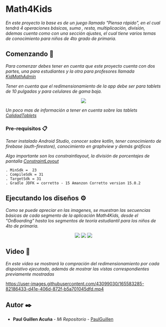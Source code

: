 # Math4Kids

_En este proyecto la base es de un juego llamado "Piensa rápido", en el cual tendrá 4 operaciones básicas, suma , resta, multiplicación, división, ádemas cuenta como con una sección ajustes, el cual tiene varios temas de conocimiento para niños de 4to grado de primaria._

## Comenzando 🚀
_Para comenzar debes tener en cuenta que este proyecto cuenta con dos partes, una para estudiantes y la otra para profesores llamada [KidMathAdmin](https://github.com/PaulGuillen/KidMathAdmin)_

_Tener en cuenta que el redimensionamiento de la app debe ser para tablets de 10 pulgadas y para celulares de gama baja._

<p align="center">
 <img src="https://i.postimg.cc/yx88xw0h/Redimensionamiento.png"/>
</p>

_Un poco mas de información a tener en cuenta sobre las tablets [CalidadTablets](https://developer.android.com/docs/quality-guidelines/tablet-app-quality?hl=es-419)_


### Pre-requisitos 📋

_Tener instalado Android Studio, conocer sobre kotlin, tener conocimiento de firebase (auth-firestore), conocimiento en graphview y demás gráficos_

_Algo importante son los constraintlayout, la división de porcentajes de pantalla [ConstraintLayout](https://www.geeksforgeeks.org/constraintlayout-in-android/)_

```
. MinSdk =  23
. CompileSdk = 31
. TargetSdk = 31
. Gradle JDFK = corretto - 15 Amanzon Corretto version 15.0.2 
```

## Ejecutando los diseños ⚙️

_Como se puede apreciar en las imagenes, se muestran las secuencias básicas de cada segmento de la aplicación Math4Kids, desde el "OnBoarding" hasta los segmentos de teoría estudiantil para los niños de 4to de primaria._

<p align="center">
 <img src="https://i.postimg.cc/XJsX3Vtc/vista-math4kids-uno.png"/>
 <img src="https://blogger.googleusercontent.com/img/b/R29vZ2xl/AVvXsEjJ0ulHXKDfiyYC40qrWu7X4YANwKf5HjXPbLIH5VJippMvAZLwL-CmkCEEaBESmFPT93pb94QZknrlwpDXt_W3kZRBGtSNaTxQIdKiC1K1fYNSHL_m7G9nUA6N_ks7jQrqbVN-dZ7chM9ME97L6wjABUmKNKSVxv1mrqFOjSJmjO4NsCpkaS0ZSdqd/s1433/vista_math4kids_dos.png"/>
 <img src="https://blogger.googleusercontent.com/img/b/R29vZ2xl/AVvXsEhOADRK8zpctgWdP-7rL48kuDQyFbevwq7gmWer_ax-4wC6I6aZI2sOT_TNTciIMROZlTfdOYD56Y_PDFMJu8AM5qiIhEflU6EpAy5Mu6VknvN_3zIP2R8y64ya-REkBKRgjDoxUAd26y6ouHMU0wQa1Xg5IwYCSScRGUBzAgqxBGHjaTdaUta5GPqc/w1475-h732/vista_math4kids_tres.png"/>
</p>

## Video 📄

_En este video se mostrará la compración del redimensionamiento por cada dispoistivo ejecutado, además de mostrar las vistas correspondientes previamente mostradas_

https://user-images.githubusercontent.com/43099030/165583285-82186433-d41e-406d-872f-b5a701045dfd.mp4

## Autor ✒️

* **Paul Guillen Acuña** - *Mi Repositorio* - [PaulGuillen](https://github.com/PaulGuillen?tab=repositories)
